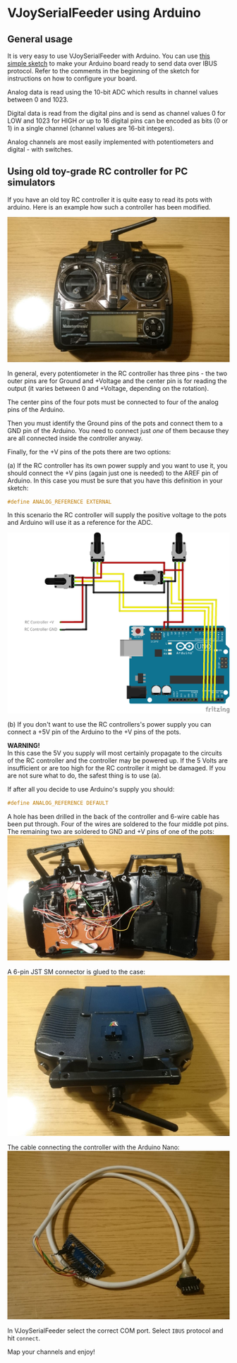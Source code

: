 # VJoySerialFeeder using Arduino #

## General usage ##
It is very easy to use VJoySerialFeeder with Arduino. You can use [this simple sketch](../Arduino/Joystick) to make your Arduino board ready to send data over IBUS protocol. Refer to the comments in the beginning of the sketch for instructions on how to configure your board.

Analog data is read using the 10-bit ADC which results in channel values between 0 and 1023.

Digital data is read from the digital pins and is send as channel values 0 for LOW and 1023 for HIGH _or_ up to 16 digital pins can be encoded as bits (0 or 1) in a single channel (channel values are 16-bit integers).

Analog channels are most easily implemented with potentiometers and digital - with switches.

## Using old toy-grade RC controller for PC simulators ##
If you have an old toy RC controller it is quite easy to read its pots with arduino. Here is an example how such a controller has been modified.

![RC](images/ard1.jpg)

In general, every potentiometer in the RC controller has three pins - the two outer pins are for Ground and +Voltage and the center pin is for reading the output (it varies between 0 and +Voltage, depending on the rotation).

The center pins of the four pots must be connected to four of the analog pins of the Arduino.

Then you must identify the Ground pins of the pots and connect them to a GND pin of the Arduino. You need to connect just _one_ of them because they are all connected inside the controller anyway.

Finally, for the +V pins of the pots there are two options:

(a) If the RC controller has its own power supply and you want to use it, you should connect the +V pins (again just one is needed) to the AREF pin of Arduino. In this case you must be sure that you have this definition in your sketch:
```c
#define ANALOG_REFERENCE EXTERNAL
```
In this scenario the RC controller will supply the positive voltage to the pots and Arduino will use it as a reference for the ADC.

![RC](images/ard0.png)

(b) If you don't want to use the RC controllers's power supply you can connect a +5V pin of the Arduino to the +V pins of the pots.

**WARNING!**\
In this case the 5V you supply will most certainly propagate to the circuits of the RC controller and the controller may be powered up. If the 5 Volts are insufficient or are too high for the RC controller it might be damaged. If you are not sure what to do, the safest thing is to use (a).

If after all you decide to use Arduino's supply you should:
```c
#define ANALOG_REFERENCE DEFAULT
```
A hole has been drilled in the back of the controller and 6-wire cable has been put through. Four of the wires are soldered to the four middle pot pins. The remaining two are soldered to GND and +V pins of one of the pots:
![RC](images/ard2.jpg)

A 6-pin JST SM connector is glued to the case:
![RC](images/ard3.jpg)

The cable connecting the controller with the Arduino Nano:
![RC](images/ard4.jpg)

In VJoySerialFeeder select the correct COM port. Select `IBUS` protocol and hit `connect`.

Map your channels and enjoy!
